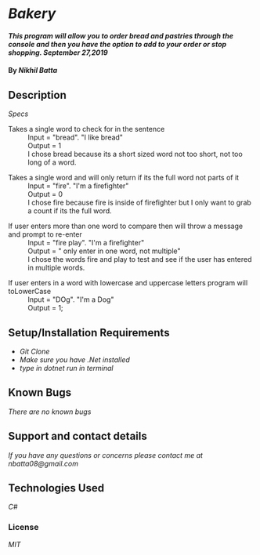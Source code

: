 # _Bakery_

#### _This program will allow you to order bread and pastries through the console and then you have the option to add to your order or stop shopping. September 27,2019_

#### By _Nikhil Batta_

## Description

_Specs_

<dl>
  <dt>Takes a single word to check for in the sentence</dt>
    <dd>Input = "bread". "I like bread" </dd>
    <dd>Output = 1 </dd>
    <dd>I chose bread because its a short sized word not too short, not too long of a word.<dd>
    </dl>
<dl>
  <dt>Takes a single word and will only return if its the full word not parts of it</dt>
    <dd>Input = "fire". "I'm a firefighter" </dd>
    <dd>Output = 0 </dd>
    <dd>I chose fire because fire is inside of firefighter but I only want to grab a count if its the full word.<dd>
    </dl>
    <dl>
  <dt>If user enters more than one word to compare then will throw a message and prompt to re-enter</dt>
    <dd>Input = "fire play". "I'm a firefighter" </dd>
    <dd>Output = " only enter in one word, not multiple" </dd>
    <dd>I chose the words fire and play to test and see if the user has entered in multiple words.<dd>
    </dl>
    <dl>
    <dt>If user enters in a word with lowercase and uppercase letters program will toLowerCase</dt>
    <dd>Input = "DOg". "I'm a Dog" </dd>
    <dd>Output = 1; </dd>
    </dl>



## Setup/Installation Requirements

* _Git Clone_
* _Make sure you have .Net installed_
* _type in dotnet run in terminal_

## Known Bugs

_There are no known bugs_

## Support and contact details

_If you have any questions or concerns please contact me at nbatta08@gmail.com_

## Technologies Used

_C#_

### License

*MIT*